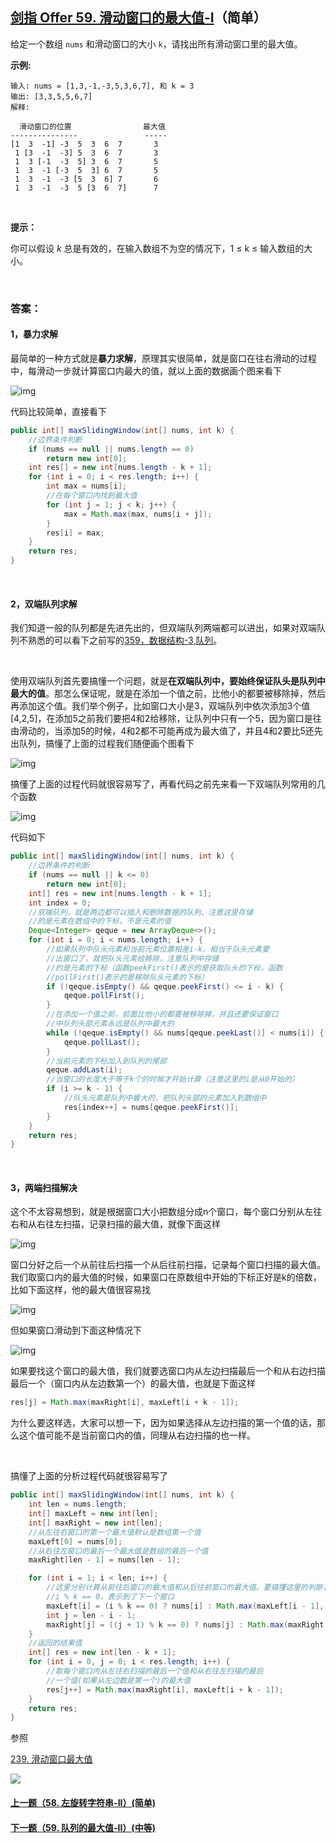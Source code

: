 ## [剑指 Offer 59. 滑动窗口的最大值-I](https://leetcode-cn.com/problems/hua-dong-chuang-kou-de-zui-da-zhi-lcof/)（简单）

给定一个数组 `nums` 和滑动窗口的大小 `k`，请找出所有滑动窗口里的最大值。

**示例:**

```
输入: nums = [1,3,-1,-3,5,3,6,7], 和 k = 3
输出: [3,3,5,5,6,7] 
解释: 

  滑动窗口的位置                最大值
---------------               -----
[1  3  -1] -3  5  3  6  7       3
 1 [3  -1  -3] 5  3  6  7       3
 1  3 [-1  -3  5] 3  6  7       5
 1  3  -1 [-3  5  3] 6  7       5
 1  3  -1  -3 [5  3  6] 7       6
 1  3  -1  -3  5 [3  6  7]      7
```

<br/>

**提示：**

你可以假设 *k* 总是有效的，在输入数组不为空的情况下，1 ≤ k ≤ 输入数组的大小。

<br/>

### 答案：

#### 1，暴力求解

最简单的一种方式就是**暴力求解**，原理其实很简单，就是窗口在往右滑动的过程中，每滑动一步就计算窗口内最大的值，就以上面的数据画个图来看下

![img](https://mmbiz.qpic.cn/mmbiz_png/PGmTibd8KQBEvW6KyweVvolKhjqeCiaaEKMQ0sV3PicgibmzJk2pZibOOEIwaapf77CGyI3odz8GPMzcVjtz1wcv2Bw/640?wx_fmt=png&tp=webp&wxfrom=5&wx_lazy=1&wx_co=1)

代码比较简单，直接看下

```java
public int[] maxSlidingWindow(int[] nums, int k) {
    //边界条件判断
    if (nums == null || nums.length == 0)
        return new int[0];
    int res[] = new int[nums.length - k + 1];
    for (int i = 0; i < res.length; i++) {
        int max = nums[i];
        //在每个窗口内找到最大值
        for (int j = 1; j < k; j++) {
            max = Math.max(max, nums[i + j]);
        }
        res[i] = max;
    }
    return res;
}
```

<br/>

#### 2，双端队列求解

我们知道一般的队列都是先进先出的，但双端队列两端都可以进出，如果对双端队列不熟悉的可以看下之前写的[359，数据结构-3,队列](http://mp.weixin.qq.com/s?__biz=MzU0ODMyNDk0Mw==&mid=2247486409&idx=2&sn=d6548abcc010f96dd632ba6928afd07e&chksm=fb4198e9cc3611ff0625fb40c3604856368f426c2c4434c78d544e4b5d6d468f220d6be6d2a4&scene=21#wechat_redirect)。

<br/>

使用双端队列首先要搞懂一个问题，就是**在双端队列中，要始终保证队头是队列中最大的值**。那怎么保证呢，就是在添加一个值之前，比他小的都要被移除掉，然后再添加这个值。我们举个例子，比如窗口大小是3，双端队列中依次添加3个值[4,2,5]，在添加5之前我们要把4和2给移除，让队列中只有一个5，因为窗口是往由滑动的，当添加5的时候，4和2都不可能再成为最大值了，并且4和2要比5还先出队列，搞懂了上面的过程我们随便画个图看下

![img](https://mmbiz.qpic.cn/mmbiz_png/PGmTibd8KQBH3GEW04dibmpxvBicUSyib4Lv092OPMhTTArFv3r8ic4X7fY19KjHf2Ihp6mXz9SNAxViaNH4lg9ghfgg/640?wx_fmt=png&tp=webp&wxfrom=5&wx_lazy=1&wx_co=1)

搞懂了上面的过程代码就很容易写了，再看代码之前先来看一下双端队列常用的几个函数

![img](https://mmbiz.qpic.cn/mmbiz_png/PGmTibd8KQBH3GEW04dibmpxvBicUSyib4Lvg8S019uI3OFlQereFk5PQ7UiatbFm6pDRznUYl0xs1BoQib1mWDnpzRw/640?wx_fmt=png&tp=webp&wxfrom=5&wx_lazy=1&wx_co=1)

代码如下

```java
public int[] maxSlidingWindow(int[] nums, int k) {
    //边界条件的判断
    if (nums == null || k <= 0)
        return new int[0];
    int[] res = new int[nums.length - k + 1];
    int index = 0;
    //双端队列，就是两边都可以插入和删除数据的队列，注意这里存储
    //的是元素在数组中的下标，不是元素的值
    Deque<Integer> qeque = new ArrayDeque<>();
    for (int i = 0; i < nums.length; i++) {
        //如果队列中队头元素和当前元素位置相差i-k，相当于队头元素要
        //出窗口了，就把队头元素给移除，注意队列中存储
        //的是元素的下标（函数peekFirst()表示的是获取队头的下标，函数
        //pollFirst()表示的是移除队头元素的下标）
        if (!qeque.isEmpty() && qeque.peekFirst() <= i - k) {
            qeque.pollFirst();
        }
        //在添加一个值之前，前面比他小的都要被移除掉，并且还要保证窗口
        //中队列头部元素永远是队列中最大的
        while (!qeque.isEmpty() && nums[qeque.peekLast()] < nums[i]) {
            qeque.pollLast();
        }
        //当前元素的下标加入到队列的尾部
        qeque.addLast(i);
        //当窗口的长度大于等于k个的时候才开始计算（注意这里的i是从0开始的）
        if (i >= k - 1) {
            //队头元素是队列中最大的，把队列头部的元素加入到数组中
            res[index++] = nums[qeque.peekFirst()];
        }
    }
    return res;
}
```

<br/>

#### 3，两端扫描解决

这个不太容易想到，就是根据窗口大小把数组分成n个窗口，每个窗口分别从左往右和从右往左扫描，记录扫描的最大值，就像下面这样

![img](https://mmbiz.qpic.cn/mmbiz_png/PGmTibd8KQBH3GEW04dibmpxvBicUSyib4LvHaJE2AMoUUrRlIlSro90yQWr9ZibIoviakmavT8h9StQt75X0qWmumpA/640?wx_fmt=png&tp=webp&wxfrom=5&wx_lazy=1&wx_co=1)

窗口分好之后一个从前往后扫描一个从后往前扫描，记录每个窗口扫描的最大值。我们取窗口内的最大值的时候，如果窗口在原数组中开始的下标正好是k的倍数，比如下面这样，他的最大值很容易找

![img](https://mmbiz.qpic.cn/mmbiz_png/PGmTibd8KQBH3GEW04dibmpxvBicUSyib4LvAjMmF3BqraQ3sSZWYs6I9HDZia5xLpVETs4ulIXEP7TGHxc8WxUeDKQ/640?wx_fmt=png&tp=webp&wxfrom=5&wx_lazy=1&wx_co=1)

但如果窗口滑动到下面这种情况下

![img](https://mmbiz.qpic.cn/mmbiz_png/PGmTibd8KQBH3GEW04dibmpxvBicUSyib4LvJkQ0ibX0QnxH2sH7uhSuNqUENzaOR7Picw8YHhm0lZ8MCO3nXAtyDv7A/640?wx_fmt=png&tp=webp&wxfrom=5&wx_lazy=1&wx_co=1)

如果要找这个窗口的最大值，我们就要选窗口内从左边扫描最后一个和从右边扫描最后一个（窗口内从左边数第一个）的最大值，也就是下面这样

```java
res[j] = Math.max(maxRight[i], maxLeft[i + k - 1]);
```

为什么要这样选，大家可以想一下，因为如果选择从左边扫描的第一个值的话，那么这个值可能不是当前窗口内的值，同理从右边扫描的也一样。

<br/>

搞懂了上面的分析过程代码就很容易写了

```java
public int[] maxSlidingWindow(int[] nums, int k) {
    int len = nums.length;
    int[] maxLeft = new int[len];
    int[] maxRight = new int[len];
    //从左往右窗口的第一个最大值默认是数组第一个值
    maxLeft[0] = nums[0];
    //从右往左窗口的最后一个最大值是数组的最后一个值
    maxRight[len - 1] = nums[len - 1];

    for (int i = 1; i < len; i++) {
        //这里分别计算从前往后窗口的最大值和从后往前窗口的最大值。要搞懂这里的判断，如果
        //i % k == 0，表示到了下一个窗口
        maxLeft[i] = (i % k == 0) ? nums[i] : Math.max(maxLeft[i - 1], nums[i]);
        int j = len - i - 1;
        maxRight[j] = ((j + 1) % k == 0) ? nums[j] : Math.max(maxRight[j + 1], nums[j]);
    }
    //返回的结果值
    int[] res = new int[len - k + 1];
    for (int i = 0, j = 0; i < res.length; i++) {
        //取每个窗口内从左往右扫描的最后一个值和从右往左扫描的最后
        //一个值(如果从左边数是第一个)的最大值
        res[j++] = Math.max(maxRight[i], maxLeft[i + k - 1]);
    }
    return res;
}
```

参照

[239. 滑动窗口最大值](https://github.com/sdwwld/leetCode/blob/master/src/main/java/com/wld/java/leetcode/leetCode0239.md)



![](https://img-blog.csdnimg.cn/20200807155236311.png)

#### [上一题（58. 左旋转字符串-II）(简单)](https://github.com/sdwwld/leetCode/blob/master/src/main/java/com/wld/java/offer/剑指Offer58-II.md)

#### [下一题（59. 队列的最大值-II）(中等)](https://github.com/sdwwld/leetCode/blob/master/src/main/java/com/wld/java/offer/剑指Offer59-II.md)